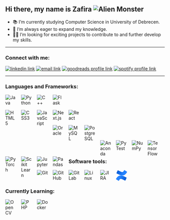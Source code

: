 ## Hi there, my name is Zafira <img src="https://raw.githubusercontent.com/Tarikul-Islam-Anik/Animated-Fluent-Emojis/master/Emojis/Smilies/Alien%20Monster.png" alt="Alien Monster" width="25" height="25" />

- 📚 I’m currently studying Computer Science in University of Debrecen.
- 🌱 I’m always eager to expand my knowledge.
- 👩‍💻 I’m looking for exciting projects to contribute to and further develop my skills.

---

### Connect with me:
[![linkedin link](https://img.shields.io/badge/-LinkedIn-blue?style=flat-square&logo=Linkedin&logoColor=white&link=https://www.linkedin.com/in/zafiraibraeva/)](https://www.linkedin.com/in/zafira-ibraeva-127724215/)
[![email link](https://img.shields.io/badge/-Email-D14836?style=flat-square&logo=Gmail&logoColor=white&link=mailto:zafiraibraeva@gmail.com)](mailto:zafiraibraeva@gmail.com)
[![goodreads profile link](https://img.shields.io/badge/-Goodreads-372213?style=flat-square&logo=Goodreads&logoColor=white&link=https://goodreads.com/marbelle)](https://goodreads.com/marbelle)
[![spotify profile link](https://img.shields.io/badge/-Spotify-1ED760?style=flat-square&logo=Spotify&logoColor=white&link=https://open.spotify.com/user/1268047170?si=70bd315ee3ba4c40)](https://open.spotify.com/user/1268047170?si=70bd315ee3ba4c40)

---

### Languages and Frameworks:

<!-- Backend -->
<img align="left" alt="Java" title="Java" width="35px" src="https://skillicons.dev/icons?i=java" style="padding-right:15px;" />
<img align="left" alt="Python" title="Python" width="35px" src="https://skillicons.dev/icons?i=python" style="padding-right:15px;" />
<img align="left" alt="C++" title="C++" width="35px" src="https://skillicons.dev/icons?i=cpp" style="padding-right:15px;" />
<img align="left" alt="Flask" title="Flask" width="35px" src="https://skillicons.dev/icons?i=flask" style="padding-right:15px;" />

<br><br>

<!-- Frontend -->
<img align="left" alt="HTML5" title="HTML5" width="35px" src="https://skillicons.dev/icons?i=html" style="padding-right:15px;" />
<img align="left" alt="CSS3" title="CSS3" width="35px" src="https://skillicons.dev/icons?i=css" style="padding-right:15px;" />
<img align="left" alt="JavaScript" title="JavaScript" width="35px" src="https://skillicons.dev/icons?i=javascript" style="padding-right:15px;" />
<img align="left" alt="Next.js" title="Next.js" width="35px" src="https://skillicons.dev/icons?i=nextjs" style="padding-right:15px;" />
<img align="left" alt="React" title="React" width="35px" src="https://skillicons.dev/icons?i=react" style="padding-right:15px;" />

<br><br>

<!-- Database -->
<img align="left" alt="Oracle" title="Oracle" width="35px" src="https://www.vectorlogo.zone/logos/oracle/oracle-icon.svg" style="padding-right:15px;" />
<img align="left" alt="MySQL" title="MySQL" width="35px" src="https://skillicons.dev/icons?i=mysql" style="padding-right:15px;" />
<img align="left" alt="PostgreSQL" title="PostgreSQL" width="35px" src="https://skillicons.dev/icons?i=postgres" style="padding-right:15px;" />

<br><br>

<!-- Math and Python Libraries -->
<img align="left" alt="Anaconda" title="Anaconda" width="35px" src="https://skillicons.dev/icons?i=anaconda" style="padding-right:15px;" />
<img align="left" alt="PyTest" title="PyTest" width="35px" src="https://upload.wikimedia.org/wikipedia/commons/b/ba/Pytest_logo.svg" style="padding-right:15px;" />
<img align="left" alt="NumPy" title="NumPy" width="35px" src="https://www.vectorlogo.zone/logos/numpy/numpy-icon.svg" style="padding-right:15px;" />
<img align="left" alt="TensorFlow" title="TensorFlow" width="35px" src="https://skillicons.dev/icons?i=tensorflow" style="padding-right:15px;" />
<img align="left" alt="PyTorch" title="PyTorch" width="35px" src="https://skillicons.dev/icons?i=pytorch" style="padding-right:15px;" />
<img align="left" alt="Scikit Learn" title="Scikit Learn" width="35px" src="https://upload.wikimedia.org/wikipedia/commons/0/05/Scikit_learn_logo_small.svg" style="padding-right:15px;" />
<img align="left" alt="Jupyter" title="Jupyter" width="35px" src="https://www.vectorlogo.zone/logos/jupyter/jupyter-icon.svg" style="padding-right:15px;" />
<img align="left" alt="Pandas" title="Pandas" width="35px" src="https://skillicons.dev/icons?i=pandas" style="padding-right:15px;" />

<br><br>
### Software tools:
<!-- Software Tools -->
<img align="left" alt="Git" title="Git" width="35px" src="https://skillicons.dev/icons?i=git" style="padding-right:15px;" />
<img align="left" alt="GitHub" title="GitHub" width="35px" src="https://skillicons.dev/icons?i=github" style="padding-right:15px;" />
<img align="left" alt="GitLab" title="GitLab" width="35px" src="https://skillicons.dev/icons?i=gitlab" style="padding-right:15px;" />
<img align="left" alt="Linux" title="Linux" width="35px" src="https://skillicons.dev/icons?i=linux" style="padding-right:15px;" />
<img align="left" alt="JIRA" title="JIRA" width="35px" src="https://www.vectorlogo.zone/logos/atlassian_jira/atlassian_jira-icon.svg" style="padding-right:15px;" />
<img align="left" alt="Confluence" title="Confluence" width="35px" src="https://github.com/devicons/devicon/blob/v2.15.1/icons/confluence/confluence-original.svg" style="padding-right:15px;" />

<br><br>

### Currently Learning:
<img align="left" alt="OpenCV" title="OpenCV" width="35px" src="https://www.vectorlogo.zone/logos/opencv/opencv-icon.svg" style="padding-right:15px;" />
<img align="left" alt="PHP" title="PHP" width="35px" src="https://skillicons.dev/icons?i=php" style="padding-right:15px;" />
<img align="left" alt="Docker" title="Docker" width="35px" src="https://skillicons.dev/icons?i=docker" style="padding-right:15px;" />

